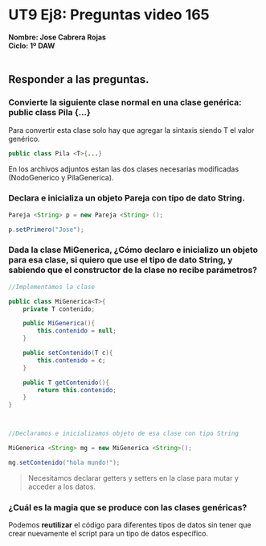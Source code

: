 # UT9 Ej8: Preguntas video 165

**Nombre: Jose Cabrera Rojas**<br>
**Ciclo: 1º DAW**<br><br>

## Responder a las preguntas.

### Convierte la siguiente clase normal en una clase genérica: public class Pila {...}

Para convertir esta clase solo hay que agregar la sintaxis <T> siendo T el valor genérico.

```java
public class Pila <T>{...}
```

En los archivos adjuntos estan las dos clases necesarias modificadas (NodoGenerico y PilaGenerica).

### Declara e inicializa un objeto Pareja con tipo de dato String.

```java
Pareja <String> p = new Pareja <String> ();

p.setPrimero("Jose");
```

### Dada la clase MiGenerica<T>, ¿Cómo declaro e inicializo un objeto para esa clase, si quiero que use el tipo de dato String, y sabiendo que el constructor de la clase no recibe parámetros?

```java
//Implementamos la clase

public class MiGenerica<T>{
    private T contenido;

    public MiGenerica(){
        this.contenido = null;
    }

    public setContenido(T c){
        this.contenido = c;
    }

    public T getContenido(){
        return this.contenido;
    }
}



//Declaramos e inicializamos objeto de esa clase con tipo String

MiGenerica <String> mg = new MiGenerica <String>();

mg.setContenido("hola mundo!");
```

> Necesitamos declarar getters y setters en la clase para mutar y acceder a los datos.


### ¿Cuál es la magia que se produce con las clases genéricas?

Podemos **reutilizar** el código para diferentes tipos de datos sin tener que crear nuevamente el script para un tipo de datos específico.